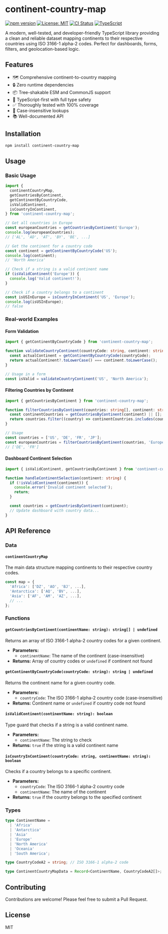 # continent-country-map

[![npm version](https://img.shields.io/npm/v/continent-country-map.svg)](https://www.npmjs.com/package/continent-country-map)
[![License: MIT](https://img.shields.io/badge/License-MIT-yellow.svg)](https://opensource.org/licenses/MIT)
[![CI Status](https://github.com/venkatajanapareddy/continent-country-map/workflows/CI/badge.svg)](https://github.com/venkatajanapareddy/continent-country-map/actions)
[![TypeScript](https://img.shields.io/badge/TypeScript-Ready-blue.svg)](https://www.typescriptlang.org/)

A modern, well-tested, and developer-friendly TypeScript library providing a clean and reliable dataset mapping continents to their respective countries using ISO 3166-1 alpha-2 codes. Perfect for dashboards, forms, filters, and geolocation-based logic.

## Features

- 🗺️ Comprehensive continent-to-country mapping
- 🔒 Zero runtime dependencies
- 📦 Tree-shakable ESM and CommonJS support
- 🎯 TypeScript-first with full type safety
- ✅ Thoroughly tested with 100% coverage
- 🚀 Case-insensitive lookups
- 📚 Well-documented API

## Installation

```bash
npm install continent-country-map
```

## Usage

### Basic Usage

```typescript
import {
  continentCountryMap,
  getCountriesByContinent,
  getContinentByCountryCode,
  isValidContinent,
  isCountryInContinent,
} from 'continent-country-map';

// Get all countries in Europe
const europeanCountries = getCountriesByContinent('Europe');
console.log(europeanCountries);
// ['AL', 'AD', 'AT', 'BY', 'BE', ...]

// Get the continent for a country code
const continent = getContinentByCountryCode('US');
console.log(continent);
// 'North America'

// Check if a string is a valid continent name
if (isValidContinent('Europe')) {
  console.log('Valid continent!');
}

// Check if a country belongs to a continent
const isUSInEurope = isCountryInContinent('US', 'Europe');
console.log(isUSInEurope);
// false
```

### Real-world Examples

#### Form Validation

```typescript
import { getContinentByCountryCode } from 'continent-country-map';

function validateCountryContinent(countryCode: string, continent: string): boolean {
  const actualContinent = getContinentByCountryCode(countryCode);
  return actualContinent?.toLowerCase() === continent.toLowerCase();
}

// Usage in a form
const isValid = validateCountryContinent('US', 'North America');
```

#### Filtering Countries by Continent

```typescript
import { getCountriesByContinent } from 'continent-country-map';

function filterCountriesByContinent(countries: string[], continent: string): string[] {
  const continentCountries = getCountriesByContinent(continent) || [];
  return countries.filter((country) => continentCountries.includes(country.toUpperCase()));
}

// Usage
const countries = ['US', 'DE', 'FR', 'JP'];
const europeanCountries = filterCountriesByContinent(countries, 'Europe');
// ['DE', 'FR']
```

#### Dashboard Continent Selection

```typescript
import { isValidContinent, getCountriesByContinent } from 'continent-country-map';

function handleContinentSelection(continent: string) {
  if (!isValidContinent(continent)) {
    console.error('Invalid continent selected');
    return;
  }

  const countries = getCountriesByContinent(continent);
  // Update dashboard with country data...
}
```

## API Reference

### Data

#### `continentCountryMap`

The main data structure mapping continents to their respective country codes.

```typescript
const map = {
  'Africa': ['DZ', 'AO', 'BJ', ...],
  'Antarctica': ['AQ', 'BV', ...],
  'Asia': ['AF', 'AM', 'AZ', ...],
  // ...
};
```

### Functions

#### `getCountriesByContinent(continentName: string): string[] | undefined`

Returns an array of ISO 3166-1 alpha-2 country codes for a given continent.

- **Parameters:**
  - `continentName`: The name of the continent (case-insensitive)
- **Returns:** Array of country codes or `undefined` if continent not found

#### `getContinentByCountryCode(countryCode: string): string | undefined`

Returns the continent name for a given country code.

- **Parameters:**
  - `countryCode`: The ISO 3166-1 alpha-2 country code (case-insensitive)
- **Returns:** Continent name or `undefined` if country code not found

#### `isValidContinent(continentName: string): boolean`

Type guard that checks if a string is a valid continent name.

- **Parameters:**
  - `continentName`: The string to check
- **Returns:** `true` if the string is a valid continent name

#### `isCountryInContinent(countryCode: string, continentName: string): boolean`

Checks if a country belongs to a specific continent.

- **Parameters:**
  - `countryCode`: The ISO 3166-1 alpha-2 country code
  - `continentName`: The name of the continent
- **Returns:** `true` if the country belongs to the specified continent

### Types

```typescript
type ContinentName =
  | 'Africa'
  | 'Antarctica'
  | 'Asia'
  | 'Europe'
  | 'North America'
  | 'Oceania'
  | 'South America';

type CountryCodeA2 = string; // ISO 3166-1 alpha-2 code

type ContinentCountryMapData = Record<ContinentName, CountryCodeA2[]>;
```

## Contributing

Contributions are welcome! Please feel free to submit a Pull Request.

## License

MIT
